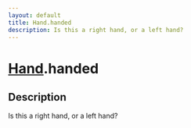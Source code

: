 ```yaml
---
layout: default
title: Hand.handed
description: Is this a right hand, or a left hand?
---
```

# [Hand]({{site.url}}/Pages/Reference/Hand.html).handed

## Description
Is this a right hand, or a left hand?


